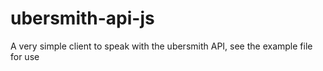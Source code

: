 # ubersmith-api-js

A very simple client to speak with the ubersmith API, see the example file for use
